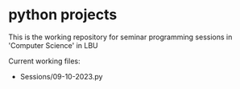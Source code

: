 # python projects
This is the working repository for seminar programming sessions in 'Computer Science' in LBU

Current working files:
- Sessions/09-10-2023.py